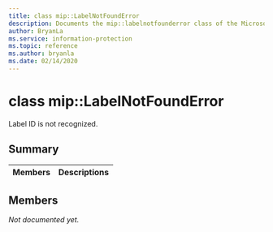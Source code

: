 ```yaml
---
title: class mip::LabelNotFoundError 
description: Documents the mip::labelnotfounderror class of the Microsoft Information Protection (MIP) SDK.
author: BryanLa
ms.service: information-protection
ms.topic: reference
ms.author: bryanla
ms.date: 02/14/2020
---
```


# class mip::LabelNotFoundError 
Label ID is not recognized.
  
## Summary
 Members                        | Descriptions                                
--------------------------------|---------------------------------------------
  
## Members
_Not documented yet._
